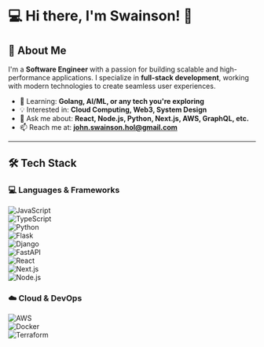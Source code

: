 # 💻 Hi there, I'm Swainson! 👋  

## 🚀 About Me  
I'm a **Software Engineer** with a passion for building scalable and high-performance applications. I specialize in **full-stack development**, working with modern technologies to create seamless user experiences.  

- 🌱 Learning: **Golang, AI/ML, or any tech you're exploring**  
- 💡 Interested in: **Cloud Computing, Web3, System Design**  
- 💬 Ask me about: **React, Node.js, Python, Next.js, AWS, GraphQL, etc.**  
- 📫 Reach me at: **john.swainson.hol@gmail.com**  

---

## 🛠 Tech Stack  

### **💻 Languages & Frameworks**  
![JavaScript](https://img.shields.io/badge/JavaScript-F7DF1E?style=for-the-badge&logo=javascript&logoColor=black)  
![TypeScript](https://img.shields.io/badge/TypeScript-007ACC?style=for-the-badge&logo=typescript&logoColor=white)  
![Python](https://img.shields.io/badge/Python-3776AB?style=for-the-badge&logo=python&logoColor=white)  
![Flask](https://img.shields.io/badge/Flask-000000?style=for-the-badge&logo=flask&logoColor=white)  
![Django](https://img.shields.io/badge/Django-092E20?style=for-the-badge&logo=django&logoColor=white)  
![FastAPI](https://img.shields.io/badge/FastAPI-009688?style=for-the-badge&logo=fastapi&logoColor=white)  
![React](https://img.shields.io/badge/React-61DAFB?style=for-the-badge&logo=react&logoColor=black)  
![Next.js](https://img.shields.io/badge/Next.js-000000?style=for-the-badge&logo=nextdotjs&logoColor=white)  
![Node.js](https://img.shields.io/badge/Node.js-339933?style=for-the-badge&logo=nodedotjs&logoColor=white)  

### **☁️ Cloud & DevOps**  
![AWS](https://img.shields.io/badge/AWS-FF9900?style=for-the-badge&logo=amazonaws&logoColor=white)  
![Docker](https://img.shields.io/badge/Docker-2496ED?style=for-the-badge&logo=docker&logoColor=white)  
![Terraform](https://img.shields.io/badge/Terraform-623CE4?style=for-the-badge&logo=terraform&logoColor=white)  
